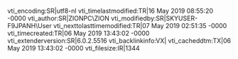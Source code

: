 vti_encoding:SR|utf8-nl
vti_timelastmodified:TR|16 May 2019 08:55:20 -0000
vti_author:SR|ZIONPC\\ZION
vti_modifiedby:SR|SKYUSER-F9JPANH\\User
vti_nexttolasttimemodified:TR|07 May 2019 02:51:35 -0000
vti_timecreated:TR|06 May 2019 13:43:02 -0000
vti_extenderversion:SR|6.0.2.5516
vti_backlinkinfo:VX|
vti_cacheddtm:TX|06 May 2019 13:43:02 -0000
vti_filesize:IR|1344
